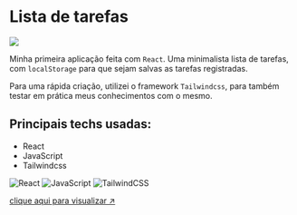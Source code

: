 # Lista de tarefas

<img src="https://user-images.githubusercontent.com/93036812/180626446-f2cce0d1-fdc5-4cf7-891b-efc0d5530fa3.png" />


Minha primeira aplicação feita com `React`. Uma minimalista lista de tarefas, com `localStorage` para que sejam salvas as tarefas registradas.

Para uma rápida criação, utilizei o framework `Tailwindcss`, para também testar em prática meus conhecimentos com o mesmo.

## Principais techs usadas:
- React
- JavaScript
- Tailwindcss


![React](https://img.shields.io/badge/react-%2320232a.svg?style=for-the-badge&logo=react&logoColor=%2361DAFB)
![JavaScript](https://img.shields.io/badge/javascript-%23323330.svg?style=for-the-badge&logo=javascript&logoColor=%23F7DF1E)
![TailwindCSS](https://img.shields.io/badge/tailwindcss-%2338B2AC.svg?style=for-the-badge&logo=tailwind-css&logoColor=white)

[clique aqui para visualizar ↗️](https://lista-de-tarefas-azure.vercel.app/)
